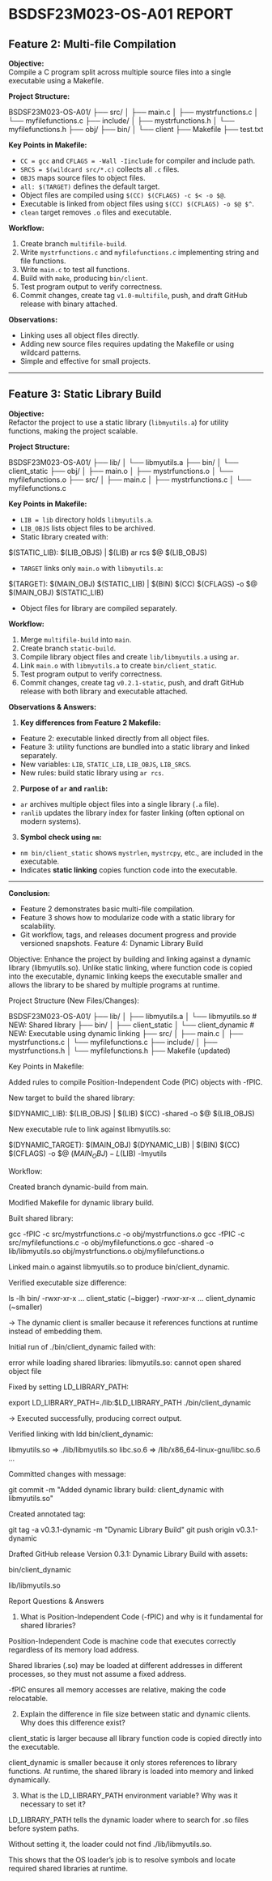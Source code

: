 # BSDSF23M023-OS-A01 REPORT

## Feature 2: Multi-file Compilation

**Objective:**  
Compile a C program split across multiple source files into a single executable using a Makefile.  

**Project Structure:**


BSDSF23M023-OS-A01/
├── src/
│ ├── main.c
│ ├── mystrfunctions.c
│ └── myfilefunctions.c
├── include/
│ ├── mystrfunctions.h
│ └── myfilefunctions.h
├── obj/
├── bin/
│ └── client
├── Makefile
├── test.txt


**Key Points in Makefile:**
- `CC = gcc` and `CFLAGS = -Wall -Iinclude` for compiler and include path.
- `SRCS = $(wildcard src/*.c)` collects all `.c` files.
- `OBJS` maps source files to object files.
- `all: $(TARGET)` defines the default target.
- Object files are compiled using `$(CC) $(CFLAGS) -c $< -o $@`.
- Executable is linked from object files using `$(CC) $(CFLAGS) -o $@ $^`.
- `clean` target removes `.o` files and executable.

**Workflow:**
1. Create branch `multifile-build`.
2. Write `mystrfunctions.c` and `myfilefunctions.c` implementing string and file functions.
3. Write `main.c` to test all functions.
4. Build with `make`, producing `bin/client`.
5. Test program output to verify correctness.
6. Commit changes, create tag `v1.0-multifile`, push, and draft GitHub release with binary attached.

**Observations:**
- Linking uses all object files directly.
- Adding new source files requires updating the Makefile or using wildcard patterns.
- Simple and effective for small projects.

---

## Feature 3: Static Library Build

**Objective:**  
Refactor the project to use a static library (`libmyutils.a`) for utility functions, making the project scalable.

**Project Structure:**


BSDSF23M023-OS-A01/
├── lib/
│ └── libmyutils.a
├── bin/
│ └── client_static
├── obj/
│ ├── main.o
│ ├── mystrfunctions.o
│ └── myfilefunctions.o
├── src/
│ ├── main.c
│ ├── mystrfunctions.c
│ └── myfilefunctions.c


**Key Points in Makefile:**
- `LIB = lib` directory holds `libmyutils.a`.
- `LIB_OBJS` lists object files to be archived.
- Static library created with:


$(STATIC_LIB): $(LIB_OBJS) | $(LIB)
ar rcs $@ $(LIB_OBJS)

- `TARGET` links only `main.o` with `libmyutils.a`:


$(TARGET): $(MAIN_OBJ) $(STATIC_LIB) | $(BIN)
$(CC) $(CFLAGS) -o $@ $(MAIN_OBJ) $(STATIC_LIB)

- Object files for library are compiled separately.

**Workflow:**
1. Merge `multifile-build` into `main`.
2. Create branch `static-build`.
3. Compile library object files and create `lib/libmyutils.a` using `ar`.
4. Link `main.o` with `libmyutils.a` to create `bin/client_static`.
5. Test program output to verify correctness.
6. Commit changes, create tag `v0.2.1-static`, push, and draft GitHub release with both library and executable attached.

**Observations & Answers:**
1. **Key differences from Feature 2 Makefile:**
 - Feature 2: executable linked directly from all object files.
 - Feature 3: utility functions are bundled into a static library and linked separately.  
 - New variables: `LIB`, `STATIC_LIB`, `LIB_OBJS`, `LIB_SRCS`.
 - New rules: build static library using `ar rcs`.

2. **Purpose of `ar` and `ranlib`:**
 - `ar` archives multiple object files into a single library (`.a` file).
 - `ranlib` updates the library index for faster linking (often optional on modern systems).

3. **Symbol check using `nm`:**
 - `nm bin/client_static` shows `mystrlen`, `mystrcpy`, etc., are included in the executable.
 - Indicates **static linking** copies function code into the executable.

---

**Conclusion:**
- Feature 2 demonstrates basic multi-file compilation.
- Feature 3 shows how to modularize code with a static library for scalability.
- Git workflow, tags, and releases document progress and provide versioned snapshots.
Feature 4: Dynamic Library Build

Objective:
Enhance the project by building and linking against a dynamic library (libmyutils.so). Unlike static linking, where function code is copied into the executable, dynamic linking keeps the executable smaller and allows the library to be shared by multiple programs at runtime.

Project Structure (New Files/Changes):

BSDSF23M023-OS-A01/
├── lib/
│   ├── libmyutils.a
│   └── libmyutils.so       # NEW: Shared library
├── bin/
│   ├── client_static
│   └── client_dynamic      # NEW: Executable using dynamic linking
├── src/
│   ├── main.c
│   ├── mystrfunctions.c
│   └── myfilefunctions.c
├── include/
│   ├── mystrfunctions.h
│   └── myfilefunctions.h
├── Makefile (updated)


Key Points in Makefile:

Added rules to compile Position-Independent Code (PIC) objects with -fPIC.

New target to build the shared library:

$(DYNAMIC_LIB): $(LIB_OBJS) | $(LIB)
	$(CC) -shared -o $@ $(LIB_OBJS)


New executable rule to link against libmyutils.so:

$(DYNAMIC_TARGET): $(MAIN_OBJ) $(DYNAMIC_LIB) | $(BIN)
	$(CC) $(CFLAGS) -o $@ $(MAIN_OBJ) -L$(LIB) -lmyutils


Workflow:

Created branch dynamic-build from main.

Modified Makefile for dynamic library build.

Built shared library:

gcc -fPIC -c src/mystrfunctions.c -o obj/mystrfunctions.o
gcc -fPIC -c src/myfilefunctions.c -o obj/myfilefunctions.o
gcc -shared -o lib/libmyutils.so obj/mystrfunctions.o obj/myfilefunctions.o


Linked main.o against libmyutils.so to produce bin/client_dynamic.

Verified executable size difference:

ls -lh bin/
-rwxr-xr-x ... client_static   (~bigger)
-rwxr-xr-x ... client_dynamic  (~smaller)


→ The dynamic client is smaller because it references functions at runtime instead of embedding them.

Initial run of ./bin/client_dynamic failed with:

error while loading shared libraries: libmyutils.so: cannot open shared object file


Fixed by setting LD_LIBRARY_PATH:

export LD_LIBRARY_PATH=./lib:$LD_LIBRARY_PATH
./bin/client_dynamic


→ Executed successfully, producing correct output.

Verified linking with ldd bin/client_dynamic:

libmyutils.so => ./lib/libmyutils.so
libc.so.6 => /lib/x86_64-linux-gnu/libc.so.6
...


Committed changes with message:

git commit -m "Added dynamic library build: client_dynamic with libmyutils.so"


Created annotated tag:

git tag -a v0.3.1-dynamic -m "Dynamic Library Build"
git push origin v0.3.1-dynamic


Drafted GitHub release Version 0.3.1: Dynamic Library Build with assets:

bin/client_dynamic

lib/libmyutils.so

Report Questions & Answers

1. What is Position-Independent Code (-fPIC) and why is it fundamental for shared libraries?

Position-Independent Code is machine code that executes correctly regardless of its memory load address.

Shared libraries (.so) may be loaded at different addresses in different processes, so they must not assume a fixed address.

-fPIC ensures all memory accesses are relative, making the code relocatable.

2. Explain the difference in file size between static and dynamic clients. Why does this difference exist?

client_static is larger because all library function code is copied directly into the executable.

client_dynamic is smaller because it only stores references to library functions. At runtime, the shared library is loaded into memory and linked dynamically.

3. What is the LD_LIBRARY_PATH environment variable? Why was it necessary to set it?

LD_LIBRARY_PATH tells the dynamic loader where to search for .so files before system paths.

Without setting it, the loader could not find ./lib/libmyutils.so.

This shows that the OS loader’s job is to resolve symbols and locate required shared libraries at runtime.
